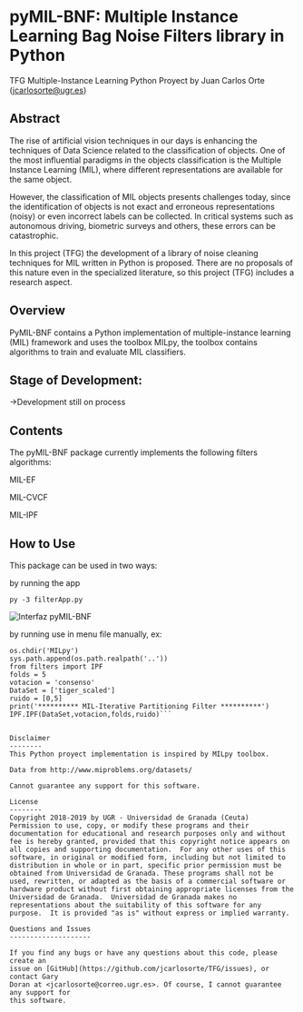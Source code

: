 pyMIL-BNF: Multiple Instance Learning Bag Noise Filters library in Python
=====================================================

TFG Multiple-Instance Learning Python Proyect by Juan Carlos Orte (<jcarlosorte@ugr.es>)

Abstract
--------

The rise of artificial vision techniques in our days is enhancing the techniques of Data Science related to the classification of objects. One of the most influential paradigms in the objects classification is the Multiple Instance Learning (MIL), where different representations are available for the same object.

However, the classification of MIL objects presents challenges today, since the identification of objects is not exact and erroneous representations (noisy) or even incorrect labels can be collected. In critical systems such as autonomous driving, biometric surveys and others, these errors can be catastrophic.

In this project (TFG) the development of a library of noise cleaning techniques for MIL written in Python is proposed. There are no proposals of this nature even in the specialized literature, so this project (TFG) includes a research aspect.


Overview
--------
PyMIL-BNF contains a Python implementation of multiple-instance learning (MIL) framework and
uses the toolbox MILpy, the toolbox contains algorithms to train and evaluate MIL classifiers.

Stage of Development:
---------------------

->Development still on process

Contents
--------
The pyMIL-BNF package currently implements the following filters algorithms:

MIL-EF

MIL-CVCF

MIL-IPF

How to Use
----------
This package can be used in two ways:

by running the app

`py -3 filterApp.py`

![Interfaz pyMIL-BNF](https://i.ibb.co/dm5QFTN/app5.png)

by running use in menu file manually, ex:

 ```import sys,os
os.chdir('MILpy')
sys.path.append(os.path.realpath('..'))
from filters import IPF
folds = 5
votacion = 'consenso'
DataSet = ['tiger_scaled']
ruido = [0,5]
print('********** MIL-Iterative Partitioning Filter **********')
IPF.IPF(DataSet,votacion,folds,ruido)```


Disclaimer
--------
This Python proyect implementation is inspired by MILpy toolbox. 

Data from http://www.miproblems.org/datasets/

Cannot guarantee any support for this software.

License
--------
Copyright 2018-2019 by UGR - Universidad de Granada (Ceuta)
Permission to use, copy, or modify these programs and their documentation for educational and research purposes only and without fee is hereby granted, provided that this copyright notice appears on all copies and supporting documentation.  For any other uses of this software, in original or modified form, including but not limited to distribution in whole or in part, specific prior permission must be obtained from Universidad de Granada. These programs shall not be used, rewritten, or adapted as the basis of a commercial software or hardware product without first obtaining appropriate licenses from the Universidad de Granada.  Universidad de Granada makes no representations about the suitability of this software for any purpose.  It is provided "as is" without express or implied warranty.

Questions and Issues
--------------------

If you find any bugs or have any questions about this code, please create an
issue on [GitHub](https://github.com/jcarlosorte/TFG/issues), or contact Gary
Doran at <jcarlosorte@correo.ugr.es>. Of course, I cannot guarantee any support for
this software.

